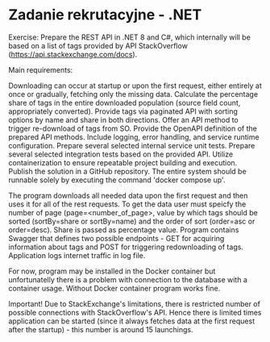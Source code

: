 # Zadanie rekrutacyjne - .NET

Exercise:
Prepare the REST API in .NET 8 and C#, which internally will be based on a list of tags provided by API StackOverflow (https://api.stackexchange.com/docs).

Main requirements:

Downloading can occur at startup or upon the first request, either entirely at once or gradually, fetching only the missing data.
Calculate the percentage share of tags in the entire downloaded population (source field count, appropriately converted).
Provide tags via paginated API with sorting options by name and share in both directions.
Offer an API method to trigger re-download of tags from SO.
Provide the OpenAPI definition of the prepared API methods.
Include logging, error handling, and service runtime configuration.
Prepare several selected internal service unit tests.
Prepare several selected integration tests based on the provided API.
Utilize containerization to ensure repeatable project building and execution.
Publish the solution in a GitHub repository.
The entire system should be runnable solely by executing the command 'docker compose up'.

The program downloads all needed data upon the first request and then uses it for all of the rest requests. To get the data user must speicfy the number of page (page=<number_of_page>, value by which tags should be sorted (sortBy=share or sortBy=name) and the order of sort (order=asc or order=desc). Share is passed as percentage value. Program contains Swagger that defines two possible endpoints - GET for acquiring information about tags and POST for triggering redownloading of tags. Application logs internet traffic in log file.

For now, program may be installed in the Docker container but unfortunatelly there is a problem with connection to the database with a container usage. Without Docker container program works fine.

Important!
Due to StackExchange's limitations, there is restricted number of possible connections with StackOverflow's API. Hence there is limited times application can be started (since it always fetches data at the first request after the startup) - this number is around 15 launchings.
